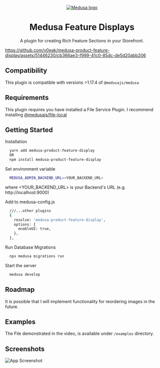 <p align="center">
  <a href="https://www.medusajs.com">
  <picture>
    <source media="(prefers-color-scheme: dark)" srcset="https://user-images.githubusercontent.com/59018053/229103275-b5e482bb-4601-46e6-8142-244f531cebdb.svg">
    <source media="(prefers-color-scheme: light)" srcset="https://user-images.githubusercontent.com/59018053/229103726-e5b529a3-9b3f-4970-8a1f-c6af37f087bf.svg">
    <img alt="Medusa logo" src="https://user-images.githubusercontent.com/59018053/229103726-e5b529a3-9b3f-4970-8a1f-c6af37f087bf.svg">
    </picture>
  </a>
</p>
<h1 align="center">
  Medusa Feature Displays
</h1>

<p align="center">A plugin for creating Rich Feature Sections in your Storefront.</p>

https://github.com/v0eak/medusa-product-feature-display/assets/51446230/cb366ae3-f999-41c0-85dc-de5d20abb206

## Compatibility
This plugin is compatible with versions >1.17.4 of `@medusajs/medusa`

## Requirements
This plugin requires you have installed a File Service Plugin.
I recommend installing [@medusajs/file-local](https://medusajs.com/plugins/@medusajsfile-local/)

## Getting Started

Installation
```bash
  yarn add medusa-product-feature-display
  OR
  npm install medusa-product-feature-display
```

Set environment variable
```bash
  MEDUSA_ADMIN_BACKEND_URL=<YOUR_BACKEND_URL>
```
where <YOUR_BACKEND_URL> is your Backend's URL (e.g. http://localhost:9000)

Add to medusa-config.js
```bash
  ///...other plugins
  {
    resolve: 'medusa-product-feature-display',
    options: {
      enableUI: true,
    },
  },
```

Run Database Migrations
```bash
  npx medusa migrations run
```

Start the server
```bash
  medusa develop
```

## Roadmap
It is possible that I will implement functionality for reordering images in the future.

## Examples
The File demonstrated in the video, is available under `/examples` directory.

## Screenshots
![App Screenshot](https://github.com/v0eak/medusa-product-feature-display/assets/51446230/bcf127c0-068d-4bad-a977-3af8f9e58d92)